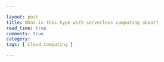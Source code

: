 ```yaml
---

layout: post
title: What is this hype with serverless computing about?
read_time: true
comments: true
category: 
tags: [ Cloud Computing ]

---
```


